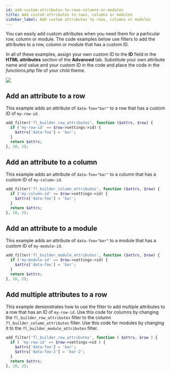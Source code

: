 ```yaml
---
id: add-custom-attributes-to-rows-columns-or-modules
title: Add custom attributes to rows, columns or modules
sidebar_label: Add custom attributes to rows, columns or modules
---
```


You can easily add custom attributes when you need them for a particular row,
column or module. The code examples below use filters to add the attributes to
a row, column or module that has a custom ID.

In all of these examples, assign your own custom ID to the **ID** field in the
**HTML attributes** section of the **Advanced** tab. Substitute your own
attribute name and value and your custom ID in the code and place the code in
the _functions.php_ file of your child theme.

![](/img/custom-attributes-1.png)

## Add an attribute to a row

This example adds an attribute of `data-foo="bar"` to a row that has a custom
ID of `my-row-id`.

```php
add_filter('fl_builder_row_attributes', function ($attrs, $row) {
  if ('my-row-id' == $row->settings->id) {
    $attrs['data-foo'] = 'bar';
  }
  return $attrs;
}, 10, 2);
```

## Add an attribute to a column

This example adds an attribute of `data-foo="bar"` to a column that has a
custom ID of `my-column-id`.

```php
add_filter('fl_builder_column_attributes', function ($attrs, $row) {
  if ('my-column-id' == $row->settings->id) {
    $attrs['data-foo'] = 'bar';
  }
  return $attrs;
}, 10, 2);
```

## Add an attribute to a module

This example adds an attribute of `data-foo="bar"` to a module that has a
custom ID of `my-module-id`.

```php
add_filter('fl_builder_module_attributes', function ($attrs, $row) {
  if ('my-module-id' == $row->settings->id) {
    $attrs['data-foo'] = 'bar';
  }
  return $attrs;
}, 10, 2);
```

## Add multiple attributes to a row

This example demonstrates how to use the filter to add multiple attributes to
a row that has an ID of `my-row-id`. Use this code for columns by changing the
`fl_builder_row_attributes` filter to the column
`fl_builder_column_attributes` filter. Use this code for modules by changing
it to the `fl_builder_module_attributes` filter.

```php
add_filter('fl_builder_row_attributes', function ( $attrs, $row ) {
  if ( 'my-row-id' == $row->settings->id ) {
    $attrs['data-foo'] = 'bar';
    $attrs['data-foo-2'] = 'bar-2';
  }
  return $attrs;
}, 10, 2);
```
